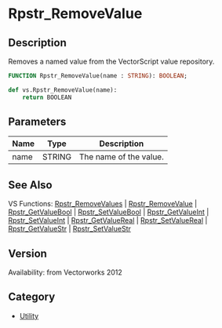 # Rpstr_RemoveValue

## Description
Removes a named value from the VectorScript value repository.

```pascal
FUNCTION Rpstr_RemoveValue(name : STRING): BOOLEAN;
```

```python
def vs.Rpstr_RemoveValue(name):
    return BOOLEAN
```

## Parameters
|Name|Type|Description|
|---|---|---|
|name|STRING|The name of the value.|

## See Also
VS Functions:
[Rpstr_RemoveValues](Rpstr_RemoveValues.md) 
| [Rpstr_RemoveValue](Rpstr_RemoveValue.md) 
| [Rpstr_GetValueBool](Rpstr_GetValueBool.md) 
| [Rpstr_SetValueBool](Rpstr_SetValueBool.md) 
| [Rpstr_GetValueInt](Rpstr_GetValueInt.md) 
| [Rpstr_SetValueInt](Rpstr_SetValueInt.md) 
| [Rpstr_GetValueReal](Rpstr_GetValueReal.md) 
| [Rpstr_SetValueReal](Rpstr_SetValueReal.md) 
| [Rpstr_GetValueStr](Rpstr_GetValueStr.md) 
| [Rpstr_SetValueStr](Rpstr_SetValueStr.md)

## Version
Availability: from Vectorworks 2012

## Category
* [Utility](../Categories/Utility.md)
